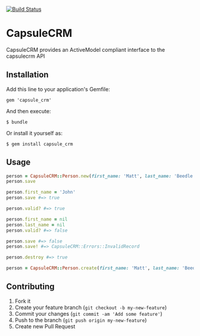 [![Build
Status](https://travis-ci.org/mattbeedle/capsule_crm.png)](https://travis-ci.org/mattbeedle/capsule_crm)

# CapsuleCRM

CapsuleCRM provides an ActiveModel compliant interface to the capsulecrm API

## Installation

Add this line to your application's Gemfile:

    gem 'capsule_crm'

And then execute:

    $ bundle

Or install it yourself as:

    $ gem install capsule_crm

## Usage

```ruby
person = CapsuleCRM::Person.new(first_name: 'Matt', last_name: 'Beedle', organisation_name: "Matt's Company")
person.save

person.first_name = 'John'
person.save #=> true

person.valid? #=> true

person.first_name = nil
person.last_name = nil
person.valid? #=> false

person.save #=> false
person.save! #=> CapsuleCRM::Errors::InvalidRecord

person.destroy #=> true

person = CapsuleCRM::Person.create(first_name: 'Matt', last_name: 'Beedle')
```

## Contributing

1. Fork it
2. Create your feature branch (`git checkout -b my-new-feature`)
3. Commit your changes (`git commit -am 'Add some feature'`)
4. Push to the branch (`git push origin my-new-feature`)
5. Create new Pull Request
